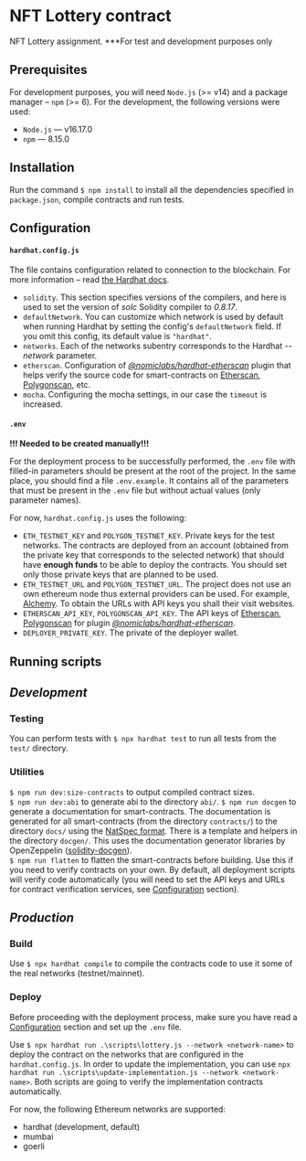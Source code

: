 # NFT Lottery contract

NFT Lottery assignment. ***For test and development purposes only

## Prerequisites

For development purposes, you will need `Node.js` (>= v14) and a package manager – `npm` (>= 6). For the development, the following versions were used:
-   `Node.js` — v16.17.0
-   `npm` — 8.15.0

## Installation

Run the command `$ npm install` to install all the dependencies specified in `package.json`, compile contracts and run tests.

## Configuration

#### `hardhat.config.js`
The file contains configuration related to connection to the blockchain. For more information – read [the Hardhat docs](https://hardhat.org/config/).
-   `solidity`. This section specifies versions of the compilers, and here is used to set the version of _solc_ Solidity compiler to _0.8.17_.
-   `defaultNetwork`. You can customize which network is used by default when running Hardhat by setting the config's `defaultNetwork` field. If you omit this config, its default value is `"hardhat"`.
-   `networks`. Each of the networks subentry corresponds to the Hardhat _--network_ parameter.
-   `etherscan`. Configuration of [_@nomiclabs/hardhat-etherscan_](https://hardhat.org/plugins/nomiclabs-hardhat-etherscan.html) plugin that helps verify the source code for smart-contracts on [Etherscan](https://etherscan.io/), [Polygonscan](https://polygonscan.com/), etc.
-   `mocha`. Configuring the mocha settings, in our case the `timeout` is increased.

#### `.env`
**!!! Needed to be created manually!!!**

For the deployment process to be successfully performed, the `.env` file with filled-in parameters should be present at the root of the project. In the same place, you should find a file `.env.example`. It contains all of the parameters that must be present in the `.env` file but without actual values (only parameter names).

For now, `hardhat.config.js` uses the following:
-   `ETH_TESTNET_KEY` and `POLYGON_TESTNET_KEY`. Private keys for the test networks. The contracts are deployed from an account (obtained from the private key that corresponds to the selected network) that should have **enough funds** to be able to deploy the contracts. You should set only those private keys that are planned to be used.
-   `ETH_TESTNET_URL` and `POLYGON_TESTNET_URL`. The project does not use an own ethereum node thus external providers can be used. For example, [Alchemy](https://www.alchemyapi.io/). To obtain the URLs with API keys you shall their visit websites.
-   `ETHERSCAN_API_KEY`, `POLYGONSCAN_API_KEY`. The API keys of [Etherscan](https://etherscan.io/), [Polygonscan](https://polygonscan.com/) for plugin [_@nomiclabs/hardhat-etherscan_](https://hardhat.org/plugins/nomiclabs-hardhat-etherscan.html).
-   `DEPLOYER_PRIVATE_KEY`. The private of the deployer wallet.

## Running scripts

## _Development_

### Testing

You can perform tests with `$ npx hardhat test` to run all tests from the `test/` directory.

### Utilities

`$ npm run dev:size-contracts` to output compiled contract sizes.<br>
`$ npm run dev:abi` to generate abi to the directory `abi/`.
`$ npm run docgen` to generate a documentation for smart-contracts. The documentation is generated for all smart-contracts (from the directory `contracts/`) to the directory `docs/` using the [NatSpec format](https://docs.soliditylang.org/en/v0.8.7/natspec-format.html). There is a template and helpers in the directory `docgen/`. This uses the documentation generator libraries by OpenZeppelin ([solidity-docgen](https://github.com/OpenZeppelin/solidity-docgen)).<br>
`$ npm run flatten` to flatten the smart-contracts before building. Use this if you need to verify contracts on your own. By default, all deployment scripts will verify code automatically (you will need to set the API keys and URLs for contract verification services, see [Configuration](#Configuration) section).

## _Production_

### Build

Use `$ npx hardhat compile` to compile the contracts code to use it some of the real networks (testnet/mainnet).

### Deploy

Before proceeding with the deployment process, make sure you have read a [Configuration](#Configuration) section and set up the `.env` file.

Use `$ npx hardhat run .\scripts\lottery.js --network <network-name>` to deploy the contract on the networks that are configured in the `hardhat.config.js`. In order to update the implementation, you can use `npx hardhat run .\scripts\update-implementation.js --network <network-name>`. Both scripts are going to verify the implementation contracts automatically.

For now, the following Ethereum networks are supported:
-   hardhat (development, default)
-   mumbai
-   goerli
